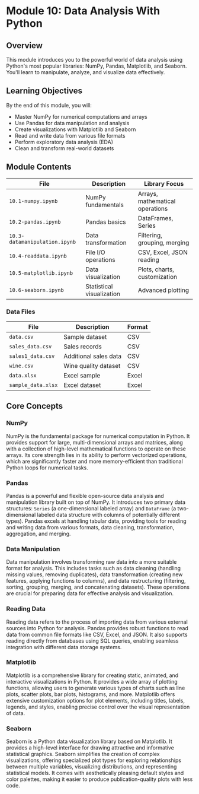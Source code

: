 # Module 10: Data Analysis With Python

## Overview

This module introduces you to the powerful world of data analysis using Python's most popular libraries: NumPy, Pandas, Matplotlib, and Seaborn. You'll learn to manipulate, analyze, and visualize data effectively.

## Learning Objectives

By the end of this module, you will:
- Master NumPy for numerical computations and arrays
- Use Pandas for data manipulation and analysis
- Create visualizations with Matplotlib and Seaborn
- Read and write data from various file formats
- Perform exploratory data analysis (EDA)
- Clean and transform real-world datasets

## Module Contents

| File | Description | Library Focus |
|------|-------------|---------------|
| `10.1-numpy.ipynb` | NumPy fundamentals | Arrays, mathematical operations |
| `10.2-pandas.ipynb` | Pandas basics | DataFrames, Series |
| `10.3-datamanipulation.ipynb` | Data transformation | Filtering, grouping, merging |
| `10.4-readdata.ipynb` | File I/O operations | CSV, Excel, JSON reading |
| `10.5-matplotlib.ipynb` | Data visualization | Plots, charts, customization |
| `10.6-seaborn.ipynb` | Statistical visualization | Advanced plotting |

### Data Files
| File | Description | Format |
|------|-------------|--------|
| `data.csv` | Sample dataset | CSV |
| `sales_data.csv` | Sales records | CSV |
| `sales1_data.csv` | Additional sales data | CSV |
| `wine.csv` | Wine quality dataset | CSV |
| `data.xlsx` | Excel sample | Excel |
| `sample_data.xlsx` | Excel dataset | Excel |

## Core Concepts

### NumPy

NumPy is the fundamental package for numerical computation in Python. It provides support for large, multi-dimensional arrays and matrices, along with a collection of high-level mathematical functions to operate on these arrays. Its core strength lies in its ability to perform vectorized operations, which are significantly faster and more memory-efficient than traditional Python loops for numerical tasks.

### Pandas

Pandas is a powerful and flexible open-source data analysis and manipulation library built on top of NumPy. It introduces two primary data structures: `Series` (a one-dimensional labeled array) and `DataFrame` (a two-dimensional labeled data structure with columns of potentially different types). Pandas excels at handling tabular data, providing tools for reading and writing data from various formats, data cleaning, transformation, aggregation, and merging.

### Data Manipulation

Data manipulation involves transforming raw data into a more suitable format for analysis. This includes tasks such as data cleaning (handling missing values, removing duplicates), data transformation (creating new features, applying functions to columns), and data restructuring (filtering, sorting, grouping, merging, and concatenating datasets). These operations are crucial for preparing data for effective analysis and visualization.

### Reading Data

Reading data refers to the process of importing data from various external sources into Python for analysis. Pandas provides robust functions to read data from common file formats like CSV, Excel, and JSON. It also supports reading directly from databases using SQL queries, enabling seamless integration with different data storage systems.

### Matplotlib

Matplotlib is a comprehensive library for creating static, animated, and interactive visualizations in Python. It provides a wide array of plotting functions, allowing users to generate various types of charts such as line plots, scatter plots, bar plots, histograms, and more. Matplotlib offers extensive customization options for plot elements, including titles, labels, legends, and styles, enabling precise control over the visual representation of data.

### Seaborn

Seaborn is a Python data visualization library based on Matplotlib. It provides a high-level interface for drawing attractive and informative statistical graphics. Seaborn simplifies the creation of complex visualizations, offering specialized plot types for exploring relationships between multiple variables, visualizing distributions, and representing statistical models. It comes with aesthetically pleasing default styles and color palettes, making it easier to produce publication-quality plots with less code.